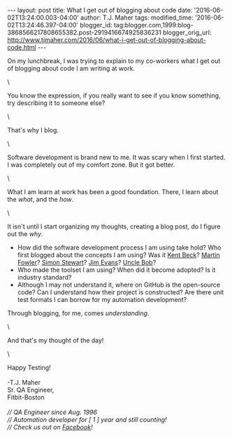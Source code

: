 \-\-- layout: post title: What I get out of blogging about code date:
\'2016-06-02T13:24:00.003-04:00\' author: T.J. Maher tags:
modified\_time: \'2016-06-02T13:24:46.397-04:00\' blogger\_id:
tag:blogger.com,1999:blog-3868566217808655382.post-2919416674925836231
blogger\_orig\_url:
http://www.tjmaher.com/2016/06/what-i-get-out-of-blogging-about-code.html
\-\--

<div>

On my lunchbreak, I was trying to explain to my co-workers what I get
out of blogging about code I am writing at work. 

</div>

<div>

\

</div>

<div>

You know the expression, if you really want to see if you know
something, try describing it to someone else? 

</div>

<div>

\

</div>

<div>

That\'s why I blog. 

</div>

<div>

\

</div>

<div>

Software development is brand new to me. It was scary when I first
started. I was completely out of my comfort zone. But it got better. 

</div>

<div>

\

</div>

<div>

What I am learn at work has been a good foundation. There, I learn about
the *what*, and the *how*.

</div>

<div>

\

</div>

<div>

It isn\'t until I start organizing my thoughts, creating a blog post, do
I figure out the *why*.

</div>

<div>

-   How did the software development process I am using take hold? Who
    first blogged about the concepts I am using? Was it [Kent
    Beck](https://twitter.com/KentBeck)? [Martin
    Fowler](http://martinfowler.com/)? [Simon
    Stewart](http://blog.rocketpoweredjetpants.com/)? [Jim
    Evans](http://jimevansmusic.blogspot.com/)? [Uncle
    Bob](http://butunclebob.com/)? 
-   Who made the toolset I am using? When did it become adopted? Is it
    industry standard?
-   Although I may not understand it, where on GitHub is the open-source
    code? Can I understand how their project is constructed? Are there
    unit test formats I can borrow for my automation development? 

<div>

Through blogging, for me, comes *understanding*. 

</div>

</div>

<div>

\

</div>

<div>

And that\'s my thought of the day!

</div>

<div>

\

</div>

Happy Testing!\
\
-T.J. Maher\
Sr. QA Engineer,\
Fitbit-Boston\
\
*// QA Engineer since Aug. 1996\
// Automation developer for \[ 1 \] year and still counting!\
// Check us out on
[Facebook](https://www.facebook.com/AdventuresInAutomation/)!*
